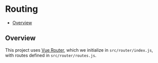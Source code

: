 # Routing

-   [Overview](#overview)

## Overview

This project uses [Vue Router](tech.md#vue-router), which we initialize in `src/router/index.js`, with routes defined in `src/router/routes.js`.
